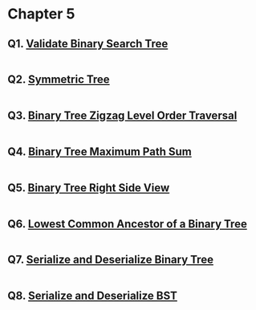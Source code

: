 # Chapter 5

## Q1. [Validate Binary Search Tree](https://leetcode.com/problems/validate-binary-search-tree/)
```python


```

## Q2. [Symmetric Tree](https://leetcode.com/problems/symmetric-tree)
```python


```

## Q3. [Binary Tree Zigzag Level Order Traversal](https://leetcode.com/problems/binary-tree-zigzag-level-order-traversal)
```python


```

## Q4. [Binary Tree Maximum Path Sum](https://leetcode.com/problems/Binary-Tree-Maximum-Path-Sum)
```python


```

## Q5. [Binary Tree Right Side View](https://leetcode.com/problems/Binary-Tree-Right-Side-View)
```python


```

## Q6. [Lowest Common Ancestor of a Binary Tree](https://leetcode.com/problems/Lowest-Common-Ancestor-of-a-Binary-Tree)
```python


```

## Q7. [Serialize and Deserialize Binary Tree](https://leetcode.com/problems/Serialize-and-Deserialize-Binary-Tree)
```python


```

## Q8. [Serialize and Deserialize BST](https://leetcode.com/problems/Serialize-and-Deserialize-BST)
